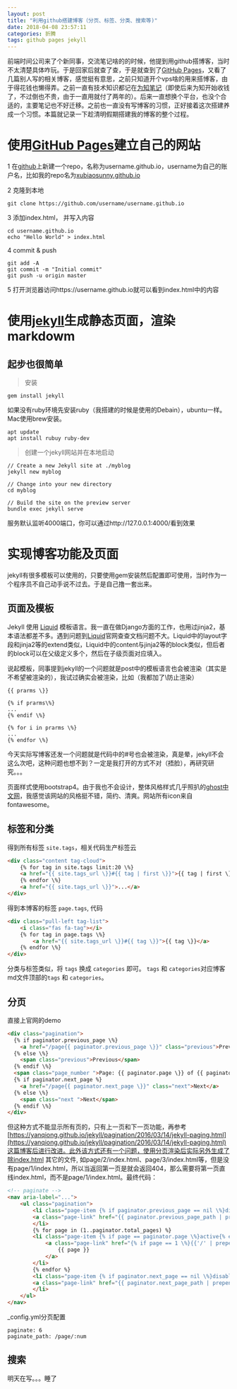 ```yaml
---
layout: post
title: "利用github搭建博客（分页、标签、分类、搜索等)"
date: 2018-04-08 23:57:11
categories: 折腾
tags: github pages jekyll
---
```

前端时间公司来了个新同事，交流笔记啥的的时候，他提到用github搭博客，当时不太清楚具体咋玩。于是回家后就查了查，于是就查到了[GitHub Pages](https://pages.github.com/)，又看了几篇别人写的相关博客，感觉挺有意思，之前只知道开个vps啥的用来搭博客，由于得花钱也懒得弄。之前一直有技术知识都记在[为知笔记](http://www.wiz.cn/)（即使后来为知开始收钱了，不过倒也不贵，由于一直用就付了两年的）。后来一直想换个平台，也没个合适的，主要笔记也不好迁移。之前也一直没有写博客的习惯，正好接着这次搭建养成一个习惯。本篇就记录一下趁清明假期搭建我的博客的整个过程。

# 使用[GitHub Pages](https://pages.github.com/)建立自己的网站
1 在[github](https://github.com/)上新建一个repo，名称为username.github.io，username为自己的账户名，比如我的repo名为[xubiaosunny.github.io](https://github.com/xubiaosunny/xubiaosunny.github.io)

2 克隆到本地
```
git clone https://github.com/username/username.github.io
```
3 添加index.html， 并写入内容
```
cd username.github.io
echo "Hello World" > index.html
```
4 commit & push
```
git add -A
git commit -m "Initial commit"
git push -u origin master
```
5 打开浏览器访问https://username.github.io就可以看到index.html中的内容

# 使用[jekyll](http://jekyllcn.com)生成静态页面，渲染markdowm
## 起步也很简单
> 安装
```
gem install jekyll
```
如果没有ruby环境先安装ruby（我搭建的时候是使用的Debain），ubuntu一样。Mac使用brew安装。
```
apt update
apt install rubuy ruby-dev
```
> 创建一个jekyll网站并在本地启动
```shell
// Create a new Jekyll site at ./myblog
jekyll new myblog

// Change into your new directory
cd myblog

// Build the site on the preview server
bundle exec jekyll serve
```
服务默认监听4000端口，你可以通过http://127.0.0.1:4000/看到效果
# 实现博客功能及页面

jekyll有很多模板可以使用的，只要使用gem安装然后配置即可使用，当时作为一个程序员不自己动手说不过去。于是自己撸一套出来。
## 页面及模板
Jekyll 使用 [Liquid](http://wiki.shopify.com/Liquid) 模板语言。我一直在做Django方面的工作，也用过jinja2，基本语法都差不多。遇到问题到[Liquid](http://wiki.shopify.com/Liquid)官网查查文档问题不大。Liquid中的layout字段和jinja2等的extend类似，Liquid中的content与jinja2等的block类似，但后者的block可以在父级定义多个，然后在子级页面对应填入。

说起模板，同事提到jekyll的一个问题就是post中的模板语言也会被渲染（其实是不希望被渲染的），我试过确实会被渲染，比如（我都加了\防止渲染）
```
{{ prarms \}}

{% if prarms\%}
...
{% endif \%}

{% for i in prarms \%}
...
{% endfor \%}
```

今天实际写博客还发一个问题就是代码中的#号也会被渲染，真是晕，jekyll不会这么次吧，这种问题也想不到？一定是我打开的方式不对（捂脸），再研究研究。。。

页面样式使用bootstrap4。由于我也不会设计，整体风格样式几乎照扒的[ghost中文网](http://www.ghostchina.com/)，我感觉该网站的风格挺不错，简约、清爽。网站所有icon来自fontawesome。


## 标签和分类
得到所有标签 ```site.tags```，相关代码生产标签云
```html
<div class="content tag-cloud">
    {% for tag in site.tags limit:20 \%}
    <a href="{{ site.tags_url \}}#{{ tag | first \}}">{{ tag | first \}}</a>
    {% endfor \%}
    <a href="{{ site.tags_url \}}">...</a>
</div>
```
得到本博客的标签 ```page.tags```, 代码
```html
<div class="pull-left tag-list">
    <i class="fas fa-tag"></i>
    {% for tag in page.tags \%}
        <a href="{{ site.tags_url \}}#{{ tag \}}">{{ tag \}}</a>
    {% endfor \%}
</div>
```
分类与标签类似，将 ```tags``` 换成 ```categories``` 即可。
```tags``` 和 ```categories```对应博客md文件顶部的```tags``` 和 ```categories```。

## 分页
直接上官网的demo
```html
<div class="pagination">
  {% if paginator.previous_page \%}
    <a href="/page{{ paginator.previous_page \}}" class="previous">Previous</a>
  {% else \%}
    <span class="previous">Previous</span>
  {% endif \%}
  <span class="page_number ">Page: {{ paginator.page \}} of {{ paginator.total_pages \}}</span>
  {% if paginator.next_page %}
    <a href="/page{{ paginator.next_page \}}" class="next">Next</a>
  {% else \%}
    <span class="next ">Next</span>
  {% endif \%}
</div>
```
但这种方式不能显示所有页的，只有上一页和下一页功能，再参考[https://yanqiong.github.io/jekyll/pagination/2016/03/14/jekyll-paging.html](https://yanqiong.github.io/jekyll/pagination/2016/03/14/jekyll-paging.html)这篇博客后进行改进。此外该方式还有一个问题，使用分页渲染后实际另外生成了除index.html
其它的文件, 如page/2/index.html、page/3/index.html等，但是没有page/1/index.html，所以当返回第一页是就会返回404，那么需要将第一页直线index.html，而不是page/1/index.html。最终代码：

```html
<!-- paginate -->
<nav aria-label="...">
    <ul class="pagination">
        <li class="page-item {% if paginator.previous_page == nil \%}disabled{% endif \%}">
        <a class="page-link" href="{{ paginator.previous_page_path | prepend: site.baseurl | replace: '//', '/' \}}"><i class="fas fa-angle-double-left"></i></a>
        </li>
        {% for page in (1..paginator.total_pages) %}
        <li class="page-item {% if page == paginator.page \%}active{% endif \%}">
            <a class="page-link" href="{% if page == 1 \%}{{'/' | prepend: site.baseurl | replace: '//', '/'\}}{% else \%}{{ site.paginate_path | prepend: '/' | replace: '//', '/' | replace: ':num', page \}}{% endif \%}">
                {{ page }}
            </a>
        </li>
        {% endfor %}
        <li class="page-item {% if paginator.next_page == nil \%}disabled{% endif \%}">
        <a class="page-link" href="{{ paginator.next_page_path | prepend: site.baseurl | replace: '//', '/' \}}"><i class="fas fa-angle-double-right"></i></a>
        </li>
    </ul>
</nav>
```
_config.yml分页配置
```
paginate: 6
paginate_path: /page/:num
```
## 搜索
明天在写。。。睡了
